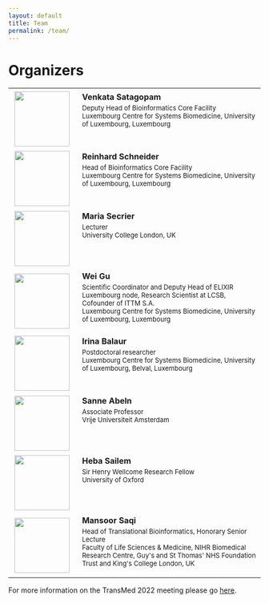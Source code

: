 ```yaml
---
layout: default
title: Team
permalink: /team/
---
```


# Organizers

<table>
    <tr>
    <td style="width:120px; text-align:center; font-size:90%; padding-top:0.4em;"><img src="../pics/organizers/VenkataSatagopam.jpg" width="110"/></td>
    <td style="vertical-align:top; padding-left:0.8em; padding-top:0.4em;"><strong>Venkata Satagopam</strong> <p style="margin-top:4px; line-height:100%;"><font size="2">Deputy Head of Bioinformatics Core Facility<br />Luxembourg Centre for Systems Biomedicine, University of Luxembourg, Luxembourg</font></p></td>
    </tr>
    <tr>
    <td style="width:120px; text-align:center; font-size:90%; padding-top:0.4em;"><img src="../pics/organizers/ReinhardSchneider.jpg" width="110"/></td>
    <td style="vertical-align:top; padding-left:0.8em; padding-top:0.4em;"><strong>Reinhard Schneider</strong> <p style="margin-top:4px; line-height:100%;"><font size="2">Head of Bioinformatics Core Facility<br />Luxembourg Centre for Systems Biomedicine, University of Luxembourg, Luxembourg </font></p></td>
    </tr>
    <tr>
     <td style="width:120px; text-align:center; font-size:90%; padding-top:0.4em;"><img src="../pics/organizers/MariaSecrier.jpg" width="110"/></td>
    <td style="vertical-align:top; padding-left:0.8em; padding-top:0.4em;"><strong>Maria Secrier</strong> <p style="margin-top:4px; line-height:100%;"><font size="2">Lecturer<br />University College London, UK</font></p></td>
    </tr>
    <tr>
    <td style="width:120px; text-align:center; font-size:90%; padding-top:0.4em;"><img src="../pics/organizers/WeiGu.jpg" width="110"/></td>
    <td style="vertical-align:top; padding-left:0.8em; padding-top:0.4em;"><strong>Wei Gu</strong> <p style="margin-top:4px; line-height:100%;"><font size="2">Scientific Coordinator and Deputy Head of ELIXIR Luxembourg node, Research Scientist at LCSB, Cofounder of ITTM S.A.<br />Luxembourg Centre for Systems Biomedicine, University of Luxembourg, Luxembourg</font></p></td>
    </tr>
    <tr>
    <td style="width:120px; text-align:center; font-size:90%; padding-top:0.4em;"><a id="IrinaBalaur"><img src="../pics/organizers/IrinaBalaur.jpg" width="110"/></a></td>
    <td style="vertical-align:top; padding-left:0.8em; padding-top:0.4em;"><strong>Irina Balaur</strong> <p style="margin-top:4px; line-height:100%;"><font size="2">Postdoctoral researcher<br />Luxembourg Centre for Systems Biomedicine, University of Luxembourg, Belval, Luxembourg</font></p></td>
    </tr>
        <tr>
    <td style="width:120px; text-align:center; font-size:90%; padding-top:0.4em;"><a id="SanneAbeln"><img src="../pics/organizers/no-image.jpg" width="110"/></a></td>
    <td style="vertical-align:top; padding-left:0.8em; padding-top:0.4em;"><strong>Sanne Abeln</strong> <p style="margin-top:4px; line-height:100%;"><font size="2">Associate Professor<br />Vrije Universiteit Amsterdam</font></p></td>
    </tr>
        <tr>
    <td style="width:120px; text-align:center; font-size:90%; padding-top:0.4em;"><a id="HebaSailem"><img src="../pics/organizers/HebaSailem.jpg" width="110"/></a></td>
    <td style="vertical-align:top; padding-left:0.8em; padding-top:0.4em;"><strong>Heba Sailem</strong> <p style="margin-top:4px; line-height:100%;"><font size="2">Sir Henry Wellcome Research Fellow<br />University of Oxford</font></p></td>
    </tr>
        <tr>
    <td style="width:120px; text-align:center; font-size:90%; padding-top:0.4em;"><img src="../pics/organizers/no-image.png" width="110"/></td>
    <td style="vertical-align:top; padding-left:0.8em; padding-top:0.4em;"><strong>Mansoor Saqi</strong> <p style="margin-top:4px; line-height:100%;"><font size="2">Head of Translational Bioinformatics, Honorary Senior Lecture <br />Faculty of Life Sciences & Medicine, NIHR Biomedical Research Centre, Guy's and St Thomas' NHS Foundation Trust and King's College London, UK</font></p></td>
    </tr>
 </table>
    
 For more information on the TransMed 2022 meeting please go [here](https://transmed.github.io/).




